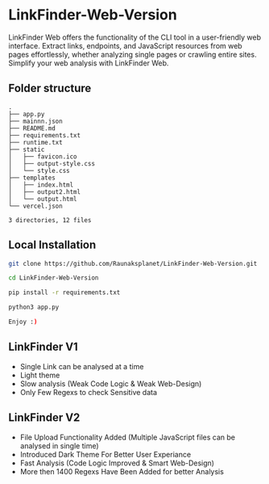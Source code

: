 # LinkFinder-Web-Version
LinkFinder Web offers the functionality of the CLI tool in a user-friendly web interface. Extract links, endpoints, and JavaScript resources from web pages effortlessly, whether analyzing single pages or crawling entire sites. Simplify your web analysis with LinkFinder Web.

## Folder structure 
    .
    ├── app.py
    ├── mainnn.json     
    ├── README.md       
    ├── requirements.txt
    ├── runtime.txt     
    ├── static
    │   ├── favicon.ico
    │   ├── output-style.css
    │   └── style.css
    ├── templates
    │   ├── index.html
    │   ├── output2.html
    │   └── output.html
    └── vercel.json
    
    3 directories, 12 files

## Local Installation 
```Bash
git clone https://github.com/Raunaksplanet/LinkFinder-Web-Version.git
```

```Bash
cd LinkFinder-Web-Version
```

```Bash
pip install -r requirements.txt
```

```Bash
python3 app.py
```

```Bash
Enjoy :)
```

## LinkFinder V1
- Single Link can be analysed at a time
- Light theme
- Slow analysis (Weak Code Logic & Weak Web-Design)
- Only Few Regexs to check Sensitive data

## LinkFinder V2
- File Upload Functionality Added (Multiple JavaScript files can be analysed in single time)
- Introduced Dark Theme For Better User Experiance 
- Fast Analysis (Code Logic Improved & Smart Web-Design)
- More then 1400 Regexs Have Been Added for better Analysis 
